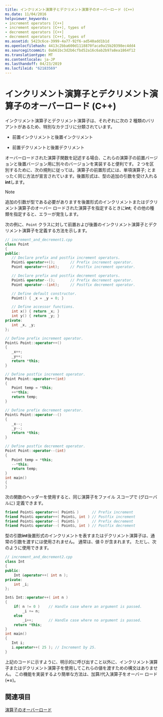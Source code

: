 ```yaml
---
title: インクリメント演算子とデクリメント演算子のオーバーロード (C++)
ms.date: 11/04/2016
helpviewer_keywords:
- increment operators [C++]
- increment operators [C++], types of
- decrement operators [C++]
- decrement operators [C++], types of
ms.assetid: 5423c6ce-3999-4a77-92f6-ad540add1b1d
ms.openlocfilehash: 4413c2bba600d1118870faca9a15b20398ec4dd4
ms.sourcegitcommit: 0ab61bc3d2b6cfbd52a16c6ab2b97a8ea1864f12
ms.translationtype: MT
ms.contentlocale: ja-JP
ms.lasthandoff: 04/23/2019
ms.locfileid: "62183569"
---
```

# <a name="increment-and-decrement-operator-overloading-c"></a>インクリメント演算子とデクリメント演算子のオーバーロード (C++)

インクリメント演算子とデクリメント演算子は、それぞれに次の 2 種類のバリアントがあるため、特別なカテゴリに分類されています。

- 前置インクリメントと後置インクリメント

- 前置デクリメントと後置デクリメント

オーバーロードされた演算子関数を記述する場合、これらの演算子の前置バージョンと後置バージョン用に別々のバージョンを実装すると便利です。 2 つを区別するために、次の規則に従っては。演算子の前置形式には、単項演算子; とまったく同じ方法が宣言されています。後置形式は、型の追加の引数を受け入れる**int**します。

> [!NOTE]
>  追加の引数が型である必要がありますを後置形式のインクリメントまたはデクリメント演算子のオーバー ロードされた演算子を指定するときに**int**; その他の種類を指定すると、エラーが発生します。

次の例に、`Point` クラスに対して前置および後置のインクリメント演算子とデクリメント演算子を定義する方法を示します。

```cpp
// increment_and_decrement1.cpp
class Point
{
public:
   // Declare prefix and postfix increment operators.
   Point& operator++();       // Prefix increment operator.
   Point operator++(int);     // Postfix increment operator.

   // Declare prefix and postfix decrement operators.
   Point& operator--();       // Prefix decrement operator.
   Point operator--(int);     // Postfix decrement operator.

   // Define default constructor.
   Point() { _x = _y = 0; }

   // Define accessor functions.
   int x() { return _x; }
   int y() { return _y; }
private:
   int _x, _y;
};

// Define prefix increment operator.
Point& Point::operator++()
{
   _x++;
   _y++;
   return *this;
}

// Define postfix increment operator.
Point Point::operator++(int)
{
   Point temp = *this;
   ++*this;
   return temp;
}

// Define prefix decrement operator.
Point& Point::operator--()
{
   _x--;
   _y--;
   return *this;
}

// Define postfix decrement operator.
Point Point::operator--(int)
{
   Point temp = *this;
   --*this;
   return temp;
}
int main()
{
}
```

次の関数のヘッダーを使用すると、同じ演算子をファイル スコープで (グローバルに) 定義できます。

```cpp
friend Point& operator++( Point& )      // Prefix increment
friend Point& operator++( Point&, int ) // Postfix increment
friend Point& operator--( Point& )      // Prefix decrement
friend Point& operator--( Point&, int ) // Postfix decrement
```

型の引数**int**後置形式のインクリメントを表すまたはデクリメント演算子は、通常の引数を渡すには使用されません。 通常は、値 0 が含まれます。 ただし、次のように使用できます。

```cpp
// increment_and_decrement2.cpp
class Int
{
public:
    Int &operator++( int n );
private:
    int _i;
};

Int& Int::operator++( int n )
{
    if( n != 0 )    // Handle case where an argument is passed.
        _i += n;
    else
        _i++;       // Handle case where no argument is passed.
    return *this;
}
int main()
{
   Int i;
   i.operator++( 25 ); // Increment by 25.
}
```

上記のコードに示すように、明示的に呼び出すこと以外に、インクリメント演算子またはデクリメント演算子を使用してこれらの値を渡すための構文はありません。 この機能を実装するより簡単な方法は、加算/代入演算子をオーバー ロード (**+=**)。

## <a name="see-also"></a>関連項目

[演算子のオーバーロード](../cpp/operator-overloading.md)